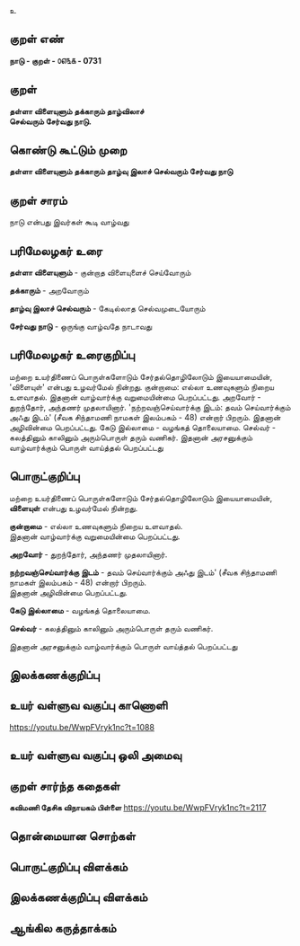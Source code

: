 உ

## குறள் எண் 

**நாடு - குறள் - ௦௭௩௧ - 0731**

## குறள் 

**தள்ளா விளையுளும் தக்காரும் தாழ்விலாச்  
செல்வரும் சேர்வது நாடு.**  

## கொண்டு கூட்டும் முறை

**தள்ளா விளையுளும் தக்காரும் தாழ்வு இலாச் செல்வரும் சேர்வது நாடு**

## குறள் சாரம் 

நாடு என்பது இவர்கள் கூடி வாழ்வது    

## பரிமேலழகர் உரை

**தள்ளா விளையுளும்** - குன்றாத விளையுளைச் செய்வோரும்  

**தக்காரும்** - அறவோரும்  

**தாழ்வு இலாச் செல்வரும்** - கேடில்லாத  செல்வமுடையோரும்  

**சேர்வது நாடு** - ஒருங்கு வாழ்வதே நாடாவது

## பரிமேலழகர் உரைகுறிப்பு   

மற்றை உயர்திணைப் பொருள்களோடும் சேர்தல்தொழிலோடும் இயையாமையின், 'விளையுள்' என்பது உழவர்மேல் நின்றது. குன்றாமை: எல்லா உணவுகளும் நிறைய உளவாதல். இதனான் வாழ்வார்க்கு வறுமையின்மை பெறப்பட்டது. அறவோர் - துறந்தோர், அந்தணர் முதலாயினார். 'நற்றவஞ்செய்வார்க்கு இடம்: தவம் செய்வார்க்கும் அஃது இடம்' (சீவக சிந்தாமணி நாமகள் இலம்பகம் - 48) என்றார் பிறரும். இதனான் அழிவின்மை பெறப்பட்டது. கேடு இல்லாமை - வழங்கத் தொலையாமை. செல்வர் - கலத்தினும் காலினும் அரும்பொருள் தரும் வணிகர். இதனான் அரசனுக்கும் வாழ்வார்க்கும் பொருள் வாய்த்தல் பெறப்பட்டது    

## பொருட்குறிப்பு 

மற்றை உயர்திணைப் பொருள்களோடும் சேர்தல்தொழிலோடும் இயையாமையின், **விளையுள்** என்பது உழவர்மேல் நின்றது.   

**குன்றாமை** - எல்லா உணவுகளும் நிறைய உளவாதல்.   
இதனான் வாழ்வார்க்கு வறுமையின்மை பெறப்பட்டது.   

**அறவோர்** - துறந்தோர், அந்தணர் முதலாயினார்.   

**நற்றவஞ்செய்வார்க்கு இடம்** - தவம் செய்வார்க்கும் அஃது இடம்' (சீவக சிந்தாமணி நாமகள் இலம்பகம் - 48) என்றார் பிறரும்.   
இதனான் அழிவின்மை பெறப்பட்டது.   
  
**கேடு இல்லாமை** - வழங்கத் தொலையாமை.   

**செல்வர்** - கலத்தினும் காலினும் அரும்பொருள் தரும் வணிகர்.   

இதனான் அரசனுக்கும் வாழ்வார்க்கும் பொருள் வாய்த்தல் பெறப்பட்டது    

## இலக்கணக்குறிப்பு  


## உயர் வள்ளுவ வகுப்பு காணொளி

https://youtu.be/WwpFVryk1nc?t=1088 

## உயர் வள்ளுவ வகுப்பு ஒலி அமைவு 

 
## குறள் சார்ந்த கதைகள் 

**கவிமணி தேசிக விநாயகம் பிள்ளை**
https://youtu.be/WwpFVryk1nc?t=2117 

## தொன்மையான சொற்கள்


## பொருட்குறிப்பு விளக்கம்


## இலக்கணக்குறிப்பு விளக்கம்


## ஆங்கில கருத்தாக்கம் 


